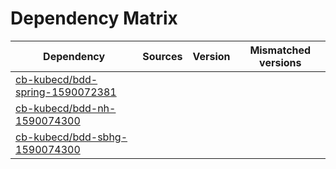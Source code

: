# Dependency Matrix

Dependency | Sources | Version | Mismatched versions
---------- | ------- | ------- | -------------------
[cb-kubecd/bdd-spring-1590072381](https://github.com/cb-kubecd/bdd-spring-1590072381.git) |  | []() | 
[cb-kubecd/bdd-nh-1590074300](https://github.com/cb-kubecd/bdd-nh-1590074300.git) |  | []() | 
[cb-kubecd/bdd-sbhg-1590074300](https://github.com/cb-kubecd/bdd-sbhg-1590074300.git) |  | []() | 
